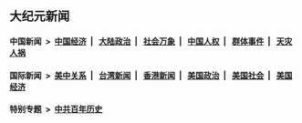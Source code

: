 ## 大纪元新闻

#### 中国新闻 &nbsp;>&nbsp; [中国经济](indexes/ncid283/README.md?04041645) &nbsp;| &nbsp; [大陆政治](indexes/ncid277/README.md?04041645) &nbsp;| &nbsp; [社会万象](indexes/ncid282/README.md?04041645) &nbsp;| &nbsp; [中国人权](indexes/ncid278/README.md?04041645) &nbsp;| &nbsp; [群体事件](indexes/ncid279/README.md?04041645) &nbsp;| &nbsp; [天灾人祸](indexes/ncid280/README.md?04041645)

#### 国际新闻 &nbsp;>&nbsp; [美中关系](indexes/nf1412576/README.md?04041645) &nbsp;| &nbsp; [台湾新闻](indexes/ncid1349361/README.md?04041645) &nbsp;| &nbsp; [香港新闻](indexes/ncid1349362/README.md?04041645) &nbsp;| &nbsp; [美国政治](indexes/ncid1078159/README.md?04041645) &nbsp;| &nbsp; [美国社会](indexes/ncid1078160/README.md?04041645) &nbsp;| &nbsp; [美国经济](indexes/ncid1078158/README.md?04041645)

#### 特别专题 &nbsp;>&nbsp; [中共百年历史](https://github.com/epoch-news/epoch-special/blob/master/README.md?04041645)  
